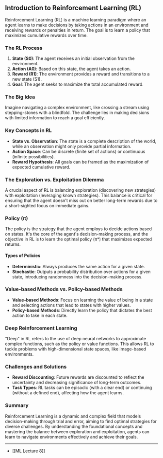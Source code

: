 ## Introduction to Reinforcement Learning (RL)

Reinforcement Learning (RL) is a machine learning paradigm where an agent learns to make decisions by taking actions in an environment and receiving rewards or penalties in return. The goal is to learn a policy that maximizes cumulative rewards over time.

### The RL Process

1. **State (S0)**: The agent receives an initial observation from the environment.
2. **Action (A0)**: Based on this state, the agent takes an action.
3. **Reward (R1)**: The environment provides a reward and transitions to a new state (S1).
4. **Goal**: The agent seeks to maximize the total accumulated reward.

### The Big Idea

Imagine navigating a complex environment, like crossing a stream using stepping-stones with a blindfold. The challenge lies in making decisions with limited information to reach a goal efficiently.

### Key Concepts in RL

- **State vs. Observation**: The state is a complete description of the world, while an observation might only provide partial information.
- **Action Space**: Can be discrete (finite set of actions) or continuous (infinite possibilities).
- **Reward Hypothesis**: All goals can be framed as the maximization of expected cumulative reward.

### The Exploration vs. Exploitation Dilemma

A crucial aspect of RL is balancing exploration (discovering new strategies) with exploitation (leveraging known strategies). This balance is critical for ensuring that the agent doesn't miss out on better long-term rewards due to a short-sighted focus on immediate gains.

### Policy (π)

The policy is the strategy that the agent employs to decide actions based on states. It's the core of the agent's decision-making process, and the objective in RL is to learn the optimal policy (π*) that maximizes expected returns.

#### Types of Policies

- **Deterministic**: Always produces the same action for a given state.
- **Stochastic**: Outputs a probability distribution over actions for a given state, introducing randomness into the decision-making process.

### Value-based Methods vs. Policy-based Methods

- **Value-based Methods**: Focus on learning the value of being in a state and selecting actions that lead to states with higher values.
- **Policy-based Methods**: Directly learn the policy that dictates the best action to take in each state.

### Deep Reinforcement Learning

"Deep" in RL refers to the use of deep neural networks to approximate complex functions, such as the policy or value functions. This allows RL to tackle problems with high-dimensional state spaces, like image-based environments.

### Challenges and Solutions

- **Reward Discounting**: Future rewards are discounted to reflect the uncertainty and decreasing significance of long-term outcomes.
- **Task Types**: RL tasks can be episodic (with a clear end) or continuing (without a defined end), affecting how the agent learns.

### Summary

Reinforcement Learning is a dynamic and complex field that models decision-making through trial and error, aiming to find optimal strategies for diverse challenges. By understanding the foundational concepts and mastering the balance between exploration and exploitation, agents can learn to navigate environments effectively and achieve their goals.

---
* [[ML Lecture 8]]
